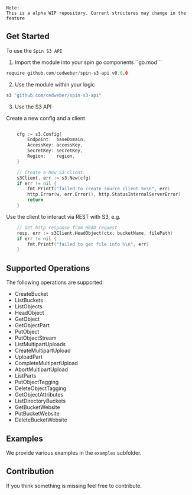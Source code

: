 

````
Note:
This is a alpha WIP repository. Current structures may change in the feature 
````


## Get Started

To use the ``Spin S3 API``

1. Import the module into your spin go components ``go.mod```

````go
require github.com/cedweber/spin-s3-api v0.0.0
````


2. Use the module within your logic

````go 
s3 "github.com/cedweber/spin-s3-api"
````


3. Use the S3 API


Create a new config and a client

````go

	cfg := s3.Config{
		Endpoint:  baseDomain,
		AccessKey: accessKey,
		SecretKey: secretKey,
		Region:    region,
	}

	// Create a New S3 client.
	s3Client, err := s3.New(cfg)
	if err != nil {
		fmt.Printf("failed to create source client %v\n", err)
		http.Error(w, err.Error(), http.StatusInternalServerError)
		return
	}

````

Use the client to interact via REST with S3, e.g.

````go
	// Get http response from HEAD request
	resp, err := s3Client.HeadObject(ctx, bucketName, filePath)
	if err != nil {
		fmt.Printf("failed to get file info %\n", err)
	}
````

## Supported Operations

The following operations are supported:

- CreateBucket
- ListBuckets
- ListObjects
- HeadObject
- GetObject
- GetObjectPart
- PutObject
- PutObjectStream
- ListMultipartUploads
- CreateMultipartUpload
- UploadPart
- CompleteMultipartUpload
- AbortMultipartUpload
- ListParts
- PutObjectTagging
- DeleteObjectTagging
- GetObjectAttributes
- ListDirectoryBuckets
- GetBucketWebsite
- PutBucketWebsite
- DeleteBucketWebsite




## Examples

We provide various examples in the ``examples`` subfolder. 



## Contribution

If you think something is missing feel free to contribute.

